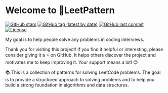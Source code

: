 # Welcome to 🚀LeetPattern

[![GitHub stars](https://img.shields.io/github/stars/russhustle/leetpattern.svg?style=social&label=Star)](https://github.com/russhustle/leetpattern) [![GitHub tag (latest by date)](https://img.shields.io/github/v/tag/russhustle/leetpattern)](https://github.com/russhustle/leetpattern/tags) [![GitHub last commit](https://img.shields.io/github/last-commit/russhustle/leetpattern)](https://github.com/russhustle/leetpattern/commits) [![License](https://img.shields.io/github/license/russhustle/leetpattern)](https://github.com/russhustle/leetpattern/blob/main/LICENSE)

My goal is to help people solve any problems in coding interviews.

Thank you for visiting this project! If you find it helpful or interesting, please consider giving it a ⭐️ on GitHub. It helps others discover the project and motivates me to keep improving it. Your support means a lot! 😊

📚 This is a collection of patterns for solving LeetCode problems. The goal is to provide a structured approach to solving problems and to help you build a strong foundation in algorithms and data structures.
